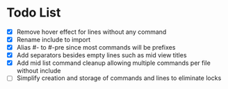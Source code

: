 # Todo List

- [x] Remove hover effect for lines without any command
- [x] Rename include to import
- [x] Alias #- to #-pre since most commands will be prefixes
- [x] Add separators besides empty lines such as mid view titles
- [x] Add mid list command cleanup allowing multiple commands per file without include
- [ ] Simplify creation and storage of commands and lines to eliminate locks
